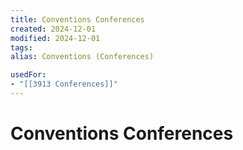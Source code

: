 ```yaml
---
title: Conventions Conferences
created: 2024-12-01
modified: 2024-12-01
tags: 
alias: Conventions (Conferences)

usedFor:
- "[[3913 Conferences]]"
---
```

# Conventions Conferences
